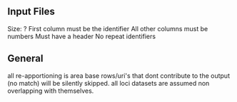 Input Files
--------------

Size: ?
First column must be the identifier
All other columns must be numbers
Must have a header
No repeat identifiers


General
---------------
all re-apportioning is area base
rows/uri's that dont contribute to the output (no match) will be silently skipped.
all loci datasets are assumed non overlapping with themselves.


